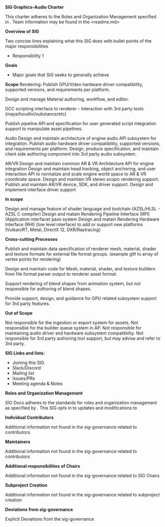 **SIG Graphics-Audio Charter** 

This charter adheres to the Roles and Organization Management specified in <sig-governance>.
 Team information may be found in the <readme.md>

**Overview of SIG**

Two concise lines explaining what this SIG does with bullet points of the major responsibilities

- Responsibility 1

**Goals**

- Major goals that SIG seeks to generally achieve

**Scope**
Rendering:
Publish GPU/Video hardware driver compatibility, supported versions, and requirements per platform.

Design and manage Material authoring, workflow, and editor.

DCC scripting interface to renderer - Interaction with 3rd party tools (maya/houdini/substance/etc)

Publish pipeline API and specification for user generated script integration support to manipulate asset pipelines.

Audio
Design and maintain architecture of engine audio API subsystem for integration.
Publish audio hardware driver compatibility, supported versions, and requirements per platform.
Design, produce specification, and maintain client side authoring component into 3rd party audio subsystem.

AR/VR
Design and maintain common AR & VR Architecture API for engine integration
Design and maintain head tracking, object anchoring, and user interaction API to normalize and scale engine world space to AR & VR coordinate space.
Design and maintain VR stereo scopic rendering support.
Publish and maintain AR/VR device, SDK, and driver support.
Design and implement interface driver support

**In scope**

Design and manage feature of shader language and toolchain (AZSL/HLSL - AZSL C compiler)
Design and matain Rendering Pipeline Interface (RPI) (Application interface) pass system 
Design and matain Rendering Hardware Interface (RHI) (low level interface) to add or support new platforms (Vulkan/RT, Metal, DirectX 12, DXR/Raytracing)

**Cross-cutting Processes**

Publish and maintain data specification of renderer mesh, material, shader and texture formats for external file format groups. (example gltf to array of vertex points for rendering)

Design and maintain code for Mesh, material, shader, and texture builders from file format parser output to renderer asset format.

Support rendering of blend shapes from animation system, but not responsible for authoring of blend shapes.

Provide support, design, and guidance for GPU related subsystem support for 3rd party features. 

**Out of Scope**

Not responsible for the ingestion or export system for assets.
Not responsible for the builder queue system in AP. 
Not responsible for maintaining audio driver and hardware subsystem compatibility.
Not responsible for 3rd party authoring tool support, but may advise and refer to 3rd party.


**SIG Links and lists:**

- Joining this SIG
- Slack/Discord
- Mailing list
- Issues/PRs
- Meeting agenda & Notes

**Roles and Organization Management**

SIG Docs adheres to the standards for roles and organization management as specified by <sig-governance>. This SIG opts in to updates and modifications to <sig-governance>

**Individual Contributors**

Additional information not found in the sig-governance related to contributors.

**Maintainers**

Additional information not found in the sig-governance related to contributors

**Additional responsibilities of Chairs**

Additional information not found in the sig-governance related to SIG Chairs

**Subproject Creation**

Additional information not found in the sig-governance related to subproject creation

**Deviations from sig-governance**

Explicit Deviations from the sig-governance
